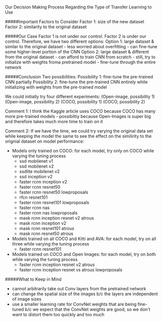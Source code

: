 Our Decision Making Process Regarding the Type of Transfer Learning to Use 

#####Important Factors to Consider
Factor 1: size of the new dataset
Factor 2: similarity to the original dataset

#####Our Case
Factor 1 is not under our control. 
Factor 2 is under our control. 
Therefore, we have two different options: 
Option 1: large dataset & similar to the original dataset
	- less worried about overfitting
	- can fine-tune some higher-level portion of the CNN
Option 2: large dataset & different from the original dataset
	- can afford to train CNN from scratch 
	- still, try to initialize with weights froma pretrained model 
	- fine-tune through the entire network 

#####Conclusion
Two possibilities: 
Possibility 1: fine-tune the pre-trained CNN partially
Possibility 2: fine-tune the pre-trained CNN entirely while initializing with weights from the pre-trained model 

We could initially try four different experiments: 
(Open-image, possibility 1)
(Open-image, possibility 2)
(COCO, possibility 1) 
(COCO, possibility 2)

Comment 1: I think the Kaggle article uses COCO because COCO has many more pre-trained models - possibiltiy because Open-Images is super big and therefore takes much more time to train on it  

Comment 2: If we have the time, we could try varying the original data set while keeping the model the same to see the effect on the similirity to the orignial dataset on model performance: 
- Models only trained on COCO: for each model, try only on COCO while varying the tuning process 
	- ssd mobilenet v1 
	- ssd mobilenet v2
	- ssdlite mobilenet v2
	- ssd inception v2
	- faster rcnn inception v2
	- faster rcnn resnet50
	- faster rcnn resnet50 lowproposals 
	- rfcn resnet101
	- faster rcnn resnet101 lowproposals
	- faster rcnn nas
	- faster rcnn nas lowproposals 
	- mask rcnn inception resnet v2 atrous
	- mask rcnn inception v2
	- mask rcnn resnet101 atrous
	- mask rcnn resnet50 atrous  
- Models trained on all COCO and Kitti and AVA: for each model, try on all three while varying the tuning process
	- faster rcnn resnet101
- Models trained on COCO and Open Images: for each model, try on both while varying the tuning process 
	- faster rcnn inception resnet v2 atrous 
	- faster rcnn inception resnet vs atrous lowproposals  


#####What to Keep in Mind
- cannot arbitrarily take out Conv layers from the pretrained network 
- can change the spatial size of the images b/c the layers are independent of image sizes
- use a smaller learning rate for ConvNet weights that are being fine-tuned b/c we expect that the ConvNet weights are good, so we don't want to distort them too quickly and too much
